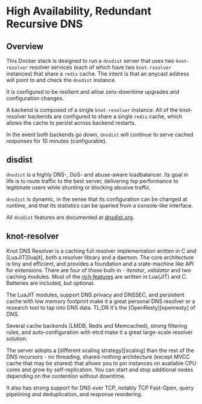 # High Availability, Redundant Recursive DNS

## Overview

This Docker stack is designed to run a `dnsdist` server that uses two `knot-resolver` resolver services (each of which have two `knot-resolver` instances) that share a `redis` cache. The intent is that an anycast address will point to and check the `dnsdist` instance.

It is configured to be resilient and allow zero-downtime upgrades and configuration changes.

A backend is composed of a single `knot-resolver` instance. All of the knot-resolver backends are configured to share a single `redis` cache, which allows the cache to persist across backend restarts.

In the event both backends go down, `dnsdist` will continue to serve cached responses for 10 minutes (configurable).

## disdist
`dnsdist` is a highly DNS-, DoS- and abuse-aware loadbalancer. Its goal in
life is to route traffic to the best server, delivering top performance
to legitimate users while shunting or blocking abusive traffic.

`dnsdist` is dynamic, in the sense that its configuration can be changed at
runtime, and that its statistics can be queried from a console-like
interface.

All `dnsdist` features are documented at [dnsdist.org](http://dnsdist.org).

## knot-resolver
Knot DNS Resolver is a caching full resolver implementation written in C and [LuaJIT][luajit], both a resolver library and a daemon. The core architecture is tiny and efficient, and provides a foundation and
a state-machine like API for extensions. There are four of those built-in - *iterator*, *validator* and two caching modules. Most of the [rich features](https://knot-resolver.readthedocs.io/en/latest/modules.html) are written in Lua(JIT) and C. Batteries are included, but optional.

The LuaJIT modules, support DNS privacy and DNSSEC, and persistent cache with low memory footprint make it a great personal DNS resolver or a research tool to tap into DNS data. TL;DR it's the [OpenResty][openresty] of DNS.

Several cache backends (LMDB, Redis and Memcached), strong filtering rules, and auto-configuration with etcd make it a great large-scale resolver solution.

The server adopts a [different scaling strategy][scaling] than the rest of the DNS recursors - no threading, shared-nothing architecture (except MVCC cache that may be shared) that allows you to pin instances on available CPU cores and grow by self-replication. You can start and stop additional nodes depending on the contention without downtime.

It also has strong support for DNS over TCP, notably TCP Fast-Open, query pipelining and deduplication, and response reordering.

